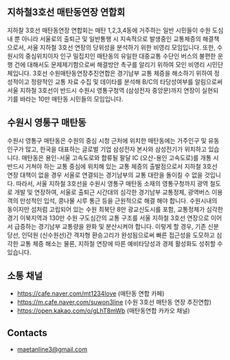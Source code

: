 ## 지하철3호선 매탄동연장 연합회
지하찰 3호선 매탄동연장 연합회는 매탄 1,2,3,4동에 거주하는 일반 시민들이 수원 도심내 뿐 아니라 서울로의 출퇴근 및 일반통행 시 지속적으로 발생중인 교통체증의 해결책으로서, 서울 지하철 3호선 연장의 당위성을 분석하기 위한 비영리 모임입니다. 또한, 수원시의 중심위치이자 인구 밀집지인 매탄동의 유일한 대중교통 수단인 버스의 불편한 운행 건에 대해서도 문제제기함으로써 해결방안 촉구를 알리기 위하여 모인 비영리 시민단체입니다. 3호선 수원매탄동연장추진연합은 경기남부 교통 체증을 해소하기 위하여 정성적이고 정량적인 교통 자료 수집 및 데이타를 분석해 B/C의 타당성여부를 알림으로써 서울 지하철 3호선이 반드시 수원시 영통구청역 (삼성전자 중앙문)까지 연장이 실현되기를 바라는 10만 매탄동 시민들의 모임입니다.

## 수원시 영통구 매탄동
수원시 영통구 매탄동은 수원의 중심 시청 근처에 위치한 매탄동에는 거주인구 및 유동인구가 많고, 한국을 대표하는 글로벌 기업 삼성전자 본사와 삼성전기가 위치하고 있습니다. 매탄동은 용인-서울 고속도로와 합류될 팔달 IC (오산-용인 고속도로)를 개통 시 반드시 거쳐야 하는 교통 중심에 위치해 있는 교통 체증의 출발점으로서 지하철 3호선 연장 대책이 없을 경우 서울로 연결되는 경기남부의 교통 대란을 돌이킬 수 없을 것입니다. 따라서, 서울 지하철 3호선을 수원시 영통구 매탄동 소재의 영통구청까지 광역 철도로 개발 및 연장하여, 서울로 출퇴근 시간대의 심각한 경기남부 교통정체, 광역버스 이용객의 만성적인 입석, 콩나물 시루 통근 등을 근원적으로 해결 해야 합니다. 수원시내의 동이지만 섬처럼 고립되어 있는 수원 최북단 8만 광교신도시를 포함, 교통정체가 심각한 경기 이북지역과 130만 수원 구도심간의 교통 구조를 서울 지하철 3호선 연장으로 이어서 급증하는 경기남부 교통량을 완화 및 분산시켜야 합니다. 이렇게 할 경우, 기존 신분당선, 인덕원 (신수원선)간 격자형 환승고리가 완성됨으로써 빠른 접근성을 도모하고 심각한 교통 체증 해소는 물론, 지하철 연장에 따른 예비타당성과 경제 활성화도 성취할 수 있습니다.

## 소통 채널
* https://cafe.naver.com/mt1234love (매탄동 연합 카페)
* https://m.cafe.naver.com/suwon3line (수원 3호선 매탄동 연장 추진연합)
* https://open.kakao.com/o/gLhT8mWb (매탄동연합 카카오 채널)

## Contacts
* maetanline3@gmail.com
